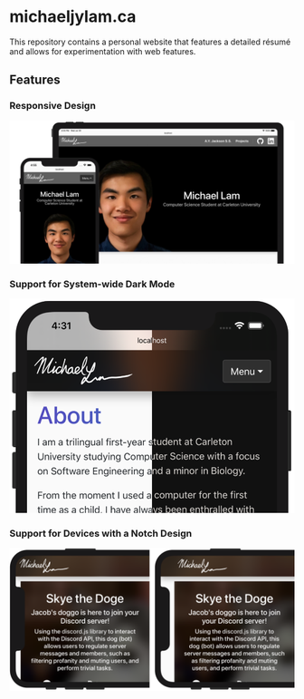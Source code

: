 # michaeljylam.ca
This repository contains a personal website that features a detailed résumé and allows for experimentation with web features.

## Features
### Responsive Design
![Responsive Design](images/readme/responsive-design.png)

### Support for System-wide Dark Mode
![Support for System-wide Dark Mode](images/readme/dark-mode-support.png)

### Support for Devices with a Notch Design
![Support for Devices with a Notch Design](images/readme/notch-support.png)
